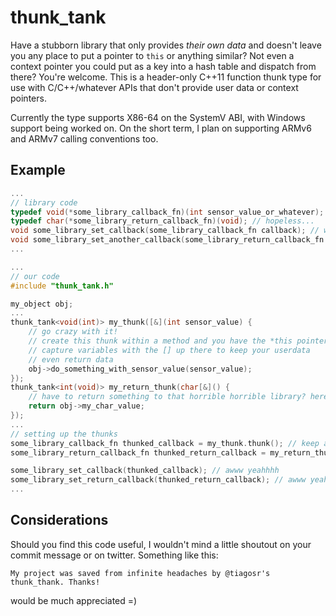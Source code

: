 # thunk_tank
Have a stubborn library that only provides _their own data_ and doesn't leave you any place to put a pointer to ```this``` or anything similar? Not even a context pointer you could put as a key into a hash table and dispatch from there? You're welcome.
This is a header-only C++11 function thunk type for use with C/C++/whatever APIs that don't provide user data or context pointers.

Currently the type supports X86-64 on the SystemV ABI, with Windows support being worked on. On the short term, I plan on supporting ARMv6 and ARMv7 calling conventions too.

## Example

``` c++
...
// library code
typedef void(*some_library_callback_fn)(int sensor_value_or_whatever); // why no userdata/context?? whyyyy??
typedef char(*some_library_return_callback_fn)(void); // hopeless...
void some_library_set_callback(some_library_callback_fn callback); // why no userdata?? whyyyy??
void some_library_set_another_callback(some_library_return_callback_fn return_callback);
...

...
// our code
#include "thunk_tank.h"

my_object obj;
...
thunk_tank<void(int)> my_thunk([&](int sensor_value) {
    // go crazy with it!
    // create this thunk within a method and you have the *this pointer available
    // capture variables with the [] up there to keep your userdata
    // even return data
    obj->do_something_with_sensor_value(sensor_value);
});
thunk_tank<int(void)> my_return_thunk(char[&]() {
    // have to return something to that horrible horrible library? here you go.
    return obj->my_char_value;
});
...
// setting up the thunks
some_library_callback_fn thunked_callback = my_thunk.thunk(); // keep an eye on the thunk object scope - when my_thunk gets destroyed the thunk code is freed
some_library_return_callback_fn thunked_return_callback = my_return_thunk.thunk();

some_library_set_callback(thunked_callback); // awww yeahhhh
some_library_set_return_callback(thunked_return_callback); // awww yeahhhh
...
```

## Considerations

Should you find this code useful, I wouldn't mind a little shoutout on your commit message or on twitter. Something like this:
```
My project was saved from infinite headaches by @tiagosr's thunk_thank. Thanks!
```
would be much appreciated =)
